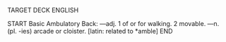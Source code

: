 TARGET DECK
ENGLISH

START
Basic
Ambulatory
Back: —adj. 1 of or for walking. 2 movable. —n. (pl. -ies) arcade or cloister. [latin: related to *amble]
END
